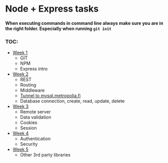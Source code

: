 # Node + Express tasks
#### When executing commands in command line always make sure you are in the right folder. Especially when running `git init`
### TOC:
* [Week 1](week1.md)
   * GIT
   * NPM
   * Express intro
* [Week 2](week2.md)
   * REST
   * Routing
   * Middleware
   * [Tunnel to mysql.metropolia.fi](https://github.com/ilkkamtk/mysql-example)
   * Database connection, create, read, update, delete
* [Week 3](week3.md)
   * Remote server
   * Data validation
   * Cookies
   * Session
* [Week 4](week4.md)
   * Authentication
   * Security
* [Week 5](week5.md)
   * Other 3rd party libraries
